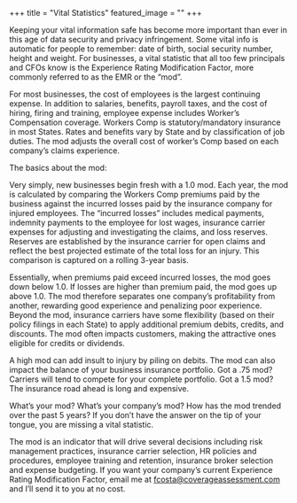+++
title = "Vital Statistics"
featured_image = ""
+++

Keeping your vital information safe has become more important than ever in this age of data security and privacy infringement. Some vital info is automatic for people to remember: date of birth, social security number, height and weight. For businesses, a vital statistic that all too few principals and CFOs know is the Experience Rating Modification Factor, more commonly referred to as the EMR or the “mod”.

For most businesses, the cost of employees is the largest continuing expense. In addition to salaries, benefits, payroll taxes, and the cost of hiring, firing and training, employee expense includes Worker’s Compensation coverage. Workers Comp is statutory/mandatory insurance in most States. Rates and benefits vary by State and by classification of job duties. The mod adjusts the overall cost of worker’s Comp based on each company’s claims experience.

The basics about the mod:

Very simply, new businesses begin fresh with a 1.0 mod. Each year, the mod is calculated by comparing the Workers Comp premiums paid by the business against the incurred losses paid by the insurance company for injured employees. The “incurred losses” includes medical payments, indemnity payments to the employee for lost wages, insurance carrier expenses for adjusting and investigating the claims, and loss reserves. Reserves are established by the insurance carrier for open claims and reflect the best projected estimate of the total loss for an injury. This comparison is captured on a rolling 3-year basis.

Essentially, when premiums paid exceed incurred losses, the mod goes down below 1.0. If losses are higher than premium paid, the mod goes up above 1.0. The mod therefore separates one company’s profitability from another, rewarding good experience and penalizing poor experience. Beyond the mod, insurance carriers have some flexibility (based on their policy filings in each State) to apply additional premium debits, credits, and discounts. The mod often impacts customers, making the attractive ones eligible for credits or dividends.

A high mod can add insult to injury by piling on debits. The mod can also impact the balance of your business insurance portfolio. Got a .75 mod? Carriers will tend to compete for your complete portfolio. Got a 1.5 mod? The insurance road ahead is long and expensive.

What’s your mod? What’s your company’s mod? How has the mod trended over the past 5 years? If you don’t have the answer on the tip of your tongue, you are missing a vital statistic.

The mod is an indicator that will drive several decisions including risk management practices, insurance carrier selection, HR policies and procedures, employee training and retention, insurance broker selection and expense budgeting. If you want your company’s current Experience Rating Modification Factor, email me at fcosta@coverageassessment.com and I’ll send it to you at no cost.
